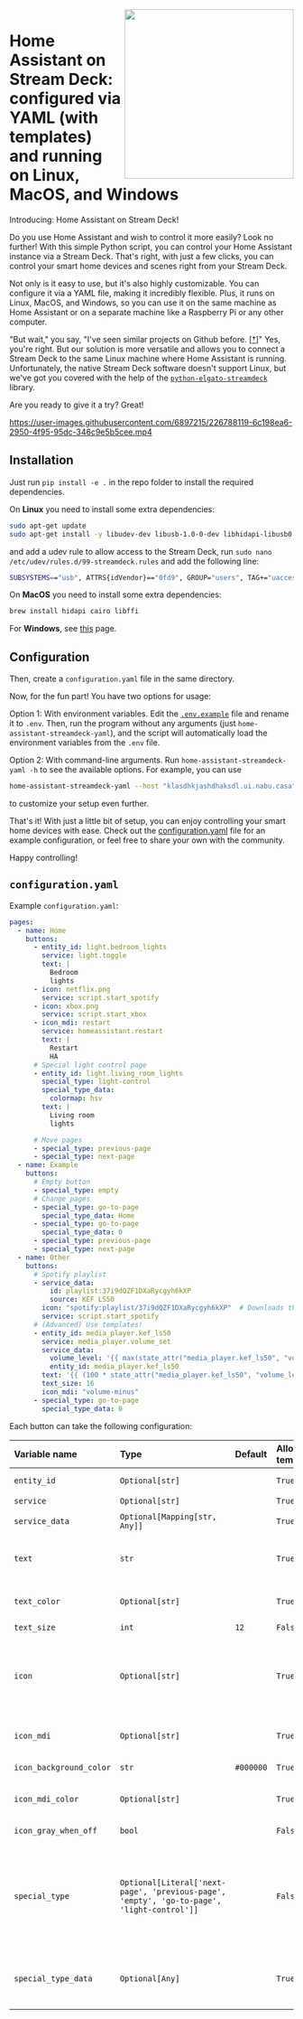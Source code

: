 <img src="https://user-images.githubusercontent.com/6897215/225175629-28f80bfb-3b0a-44ac-8b52-b719953958d7.png" align="right" style="width: 300px;" />

# Home Assistant on Stream Deck: configured via YAML (with templates) and running on Linux, MacOS, and Windows

Introducing: Home Assistant on Stream Deck!

Do you use Home Assistant and wish to control it more easily?
Look no further!
With this simple Python script, you can control your Home Assistant instance via a Stream Deck.
That's right, with just a few clicks, you can control your smart home devices and scenes right from your Stream Deck.

Not only is it easy to use, but it's also highly customizable.
You can configure it via a YAML file, making it incredibly flexible.
Plus, it runs on Linux, MacOS, and Windows, so you can use it on the same machine as Home Assistant or on a separate machine like a Raspberry Pi or any other computer.

"But wait," you say, "I've seen similar projects on Github before. [[†](https://github.com/cgiesche/streamdeck-homeassistant)]" Yes, you're right.
But our solution is more versatile and allows you to connect a Stream Deck to the same Linux machine where Home Assistant is running.
Unfortunately, the native Stream Deck software doesn't support Linux, but we've got you covered with the help of the [`python-elgato-streamdeck`](https://github.com/abcminiuser/python-elgato-streamdeck) library.

Are you ready to give it a try? Great!

https://user-images.githubusercontent.com/6897215/226788119-6c198ea6-2950-4f95-95dc-346c9e5b5cee.mp4

## Installation

Just run `pip install -e .` in the repo folder to install the required dependencies.

On **Linux** you need to install some extra dependencies:

```bash
sudo apt-get update
sudo apt-get install -y libudev-dev libusb-1.0-0-dev libhidapi-libusb0 libffi-dev
```

and add a udev rule to allow access to the Stream Deck, run `sudo nano /etc/udev/rules.d/99-streamdeck.rules` and add the following line:

```bash
SUBSYSTEMS=="usb", ATTRS{idVendor}=="0fd9", GROUP="users", TAG+="uaccess"
```

On **MacOS** you need to install some extra dependencies:

```bash
brew install hidapi cairo libffi
```

For **Windows**, see [this](https://python-elgato-streamdeck.readthedocs.io/en/stable/pages/backend_libusb_hidapi.html#windows) page.

## Configuration

Then, create a `configuration.yaml` file in the same directory.

Now, for the fun part! You have two options for usage:

Option 1: With environment variables.
Edit the [`.env.example`](.env.example) file and rename it to `.env`.
Then, run the program without any arguments (just `home-assistant-streamdeck-yaml`), and the script will automatically load the environment variables from the `.env` file.

Option 2: With command-line arguments.
Run `home-assistant-streamdeck-yaml -h` to see the available options.
For example, you can use

```bash
home-assistant-streamdeck-yaml --host "klasdhkjashdhaksdl.ui.nabu.casa" --token "SOME_TOKEN_FROM_YOUR_PROFILE" --config "my_configuration.yml" --protocol "wss"
```

to customize your setup even further.

That's it! With just a little bit of setup, you can enjoy controlling your smart home devices with ease.
Check out the [configuration.yaml](configuration.yaml) file for an example configuration, or feel free to share your own with the community.

Happy controlling!

## `configuration.yaml`

Example `configuration.yaml`:
```yaml
pages:
  - name: Home
    buttons:
      - entity_id: light.bedroom_lights
        service: light.toggle
        text: |
          Bedroom
          lights
      - icon: netflix.png
        service: script.start_spotify
      - icon: xbox.png
        service: script.start_xbox
      - icon_mdi: restart
        service: homeassistant.restart
        text: |
          Restart
          HA
      # Special light control page
      - entity_id: light.living_room_lights
        special_type: light-control
        special_type_data:
          colormap: hsv
        text: |
          Living room
          lights

      # Move pages
      - special_type: previous-page
      - special_type: next-page
  - name: Example
    buttons:
      # Empty button
      - special_type: empty
      # Change pages
      - special_type: go-to-page
        special_type_data: Home
      - special_type: go-to-page
        special_type_data: 0
      - special_type: previous-page
      - special_type: next-page
  - name: Other
    buttons:
      # Spotify playlist
      - service_data:
          id: playlist:37i9dQZF1DXaRycgyh6kXP
          source: KEF LS50
        icon: "spotify:playlist/37i9dQZF1DXaRycgyh6kXP"  # Downloads the cover art
        service: script.start_spotify
      # (Advanced) Use templates!
      - entity_id: media_player.kef_ls50
        service: media_player.volume_set
        service_data:
          volume_level: '{{ max(state_attr("media_player.kef_ls50", "volume_level") - 0.05, 0) }}'
          entity_id: media_player.kef_ls50
        text: '{{ (100 * state_attr("media_player.kef_ls50", "volume_level")) | int }}%'
        text_size: 16
        icon_mdi: "volume-minus"
      - special_type: go-to-page
        special_type_data: 0
```

Each button can take the following configuration:

<!-- START_CODE -->
<!-- from home_assistant_streamdeck_yaml import Button -->
<!-- print(Button.to_markdown_table()) -->
<!-- END_CODE -->
<!-- START_OUTPUT -->
<!-- THIS CONTENT IS AUTOMATICALLY GENERATED -->
| Variable name           | Type                                                                                      | Default   | Allow template   | Description                                                                                                                                                                                                                                                                                                                                                                                                                                                                                                                                                                                        |
|:------------------------|:------------------------------------------------------------------------------------------|:----------|:-----------------|:---------------------------------------------------------------------------------------------------------------------------------------------------------------------------------------------------------------------------------------------------------------------------------------------------------------------------------------------------------------------------------------------------------------------------------------------------------------------------------------------------------------------------------------------------------------------------------------------------|
| `entity_id`             | `Optional[str]`                                                                           |           | `True`           | The `entity_id` that this button controls.This entitity will be passed to the `service` when the button is pressed.                                                                                                                                                                                                                                                                                                                                                                                                                                                                                |
| `service`               | `Optional[str]`                                                                           |           | `True`           | The `service` that will be called when the button is pressed.                                                                                                                                                                                                                                                                                                                                                                                                                                                                                                                                      |
| `service_data`          | `Optional[Mapping[str, Any]]`                                                             |           | `True`           | The `service_data` that will be passed to the `service` when the button is pressed. If empty, the `entity_id` will be passed.                                                                                                                                                                                                                                                                                                                                                                                                                                                                      |
| `text`                  | `str`                                                                                     |           | `True`           | The text to display on the button. If empty, no text is displayed. You might want to add `\n` characters to spread the text over several lines, or use the `\|` character in YAML to create a multi-line string.                                                                                                                                                                                                                                                                                                                                                                                   |
| `text_color`            | `Optional[str]`                                                                           |           | `True`           | Color of the text. If empty, the color is `white`, unless an `entity_id` is specified, in which case the color is `amber` when the state is `on`, and `white` when it is `off`.                                                                                                                                                                                                                                                                                                                                                                                                                    |
| `text_size`             | `int`                                                                                     | `12`      | `False`          | Integer size of the text.                                                                                                                                                                                                                                                                                                                                                                                                                                                                                                                                                                          |
| `icon`                  | `Optional[str]`                                                                           |           | `True`           | The icon filename to display on the button. If empty, a icon with `icon_background_color` and `text` is displayed. The icon can be a URL to an image, like `'url:https://www.nijho.lt/authors/admin/avatar.jpg'`, or a `spotify:` icon, like `'spotify:album/6gnYcXVaffdG0vwVM34cr8'`. If the icon is a `spotify:` icon, the icon will be downloaded and cached.                                                                                                                                                                                                                                   |
| `icon_mdi`              | `Optional[str]`                                                                           |           | `True`           | The Material Design Icon to display on the button. If empty, no icon is displayed. See https://mdi.bessarabov.com/ for a list of icons. The SVG icon will be downloaded and cached.                                                                                                                                                                                                                                                                                                                                                                                                                |
| `icon_background_color` | `str`                                                                                     | `#000000` | `True`           | A color (in hex format, e.g., '#FF0000') for the background of the icon (if no `icon` is specified).                                                                                                                                                                                                                                                                                                                                                                                                                                                                                               |
| `icon_mdi_color`        | `Optional[str]`                                                                           |           | `True`           | The color of the Material Design Icon (in hex format, e.g., '#FF0000'). If empty, the color is derived from `text_color` but is less saturated (gray is mixed in).                                                                                                                                                                                                                                                                                                                                                                                                                                 |
| `icon_gray_when_off`    | `bool`                                                                                    |           | `False`          | When specifying `icon` and `entity_id`, if the state is `off`, the icon will be converted to grayscale.                                                                                                                                                                                                                                                                                                                                                                                                                                                                                            |
| `special_type`          | `Optional[Literal['next-page', 'previous-page', 'empty', 'go-to-page', 'light-control']]` |           | `False`          | Special type of button. If no specified, the button is a normal button. If `next-page`, the button will go to the next page. If `previous-page`, the button will go to the previous page. If `empty`, the button will be empty. If `go-to-page`, the button will go to the page specified by `special_type_data` (either an `int` or `str` (name of the page)). If `light-control`, the button will control a light, and the `special_type_data` should optionally be a dictionary with the 'colormap' key and a value a colormap (https://matplotlib.org/stable/tutorials/colors/colormaps.html). |
| `special_type_data`     | `Optional[Any]`                                                                           |           | `True`           | Data for the special type of button. If `go-to-page`, the data should be an `int` or `str` (name of the page). If `light-control`, the data should optionally be a dictionary with the 'colormap' key and a value a colormap (https://matplotlib.org/stable/tutorials/colors/colormaps.html).                                                                                                                                                                                                                                                                                                      |

<!-- END_OUTPUT -->
